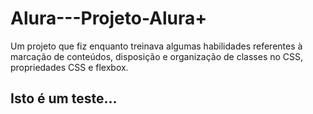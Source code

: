 # Alura---Projeto-Alura+
Um projeto que fiz enquanto treinava algumas habilidades referentes à marcação de conteúdos, disposição e organização de classes no CSS, propriedades CSS e flexbox.

## Isto é um teste...
